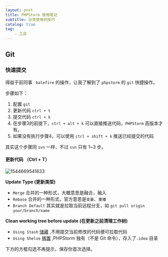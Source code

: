 ```yaml
---
layout: post
title: PHPStorm 使用笔记
subtitle: 日常使用的技巧
catalog: true
tag: 
	--工具
---
```


## Git

### 快速提交

得益于前同事 ` balefire` 的操作，让我了解到了 `phpstorm` 的 `git` 快捷操作。

步骤如下：

1. 配置 `git`
2. 更新代码 `ctrl + t`
3. 提交代码 `ctrl + k`
4. 在步骤3的前提下，`ctrl + alt + k` 可以直接推送代码，`PHPStorm` 高版本才有。
5. 如果没有执行步骤4，可以使用 `ctrl + shift + k` 推送已经提交的代码

其实这个步骤同 `svn` 一样，不过 `svn` 只有 1~3 步。

#### 更新代码 （Ctrl + T）

![1544669541633](C:\Users\Administrator\AppData\Local\Temp\1544669541633.png)

**Update Type (更新类型)**

* `Merge` 合并的一种形式，大概意思是融合，融入
* `Rebase` 合并的一种形式，官方意思是`变基`、`重播`
* `Branch Default` 其实就是拉取当前远程分支，如 `git pull origin your/branch/name`

**Clean working tree before update (在更新之前清理工作树)**

* `Using Stash` [储藏](https://git-scm.com/book/zh/v1/Git-%E5%B7%A5%E5%85%B7-%E5%82%A8%E8%97%8F%EF%BC%88Stashing%EF%BC%89) ,不用提交当前修改的代码便可拉取代码
* `Using Shelve` [搁置](https://www.jetbrains.com/help/idea/shelving-and-unshelving-changes.html#shelving) ,PHPStorm 独有（不是 Git 命令），存入了`.idea` 目录

下方的方框勾选不再提示，保存你首次选择。